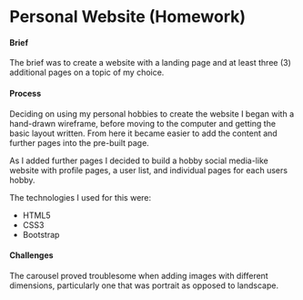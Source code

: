 # Personal Website (Homework)

#### Brief

The brief was to create a website with a landing page and at least three (3) additional pages on a topic of my choice.

#### Process

Deciding on using my personal hobbies to create the website I began with a hand-drawn wireframe, before moving to the computer and getting the basic layout written. From here it became easier to add the content and further pages into the pre-built page.

As I added further pages I decided to build a hobby social media-like website with profile pages, a user list, and individual pages for each users hobby.

The technologies I used for this were:
* HTML5
* CSS3
* Bootstrap

#### Challenges

The carousel proved troublesome when adding images with different dimensions, particularly one that was portrait as opposed to landscape.